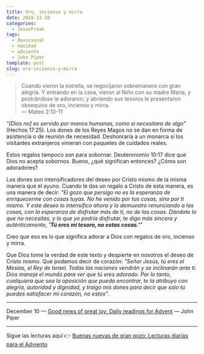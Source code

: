 ```yaml
---
title: Oro, incienso y mirra
date: 2018-12-10
categories:
  - JesusFreak
tags:
  - devocional
  - navidad
  - adviento
  - John Piper
template: post
slug: oro-incienso-y-mirra
---
```


> Cuando vieron la estrella, se regocijaron sobremanera con gran alegría. Y entrando en la casa, vieron al Niño con su madre María, y postrándose le adoraron; y abriendo sus tesoros le presentaron obsequios de oro, incienso y mirra.<br>
> — Mateo 2:10-11

*"[Dios no] es servido por manos humanas, como si necesitara de algo"* (Hechos 17:25). Los dones de los Reyes Magos no se dan en forma de asistencia o de reunión de necesidad. Deshonraría a un monarca si los visitantes extranjeros vinieran con paquetes de cuidados reales.

Estos regalos tampoco son para sobornar. Deuteronomio 10:17 dice que Dios no acepta sobornos. Bueno, ¿qué significan entonces? ¿Cómo son adoradores?

Los dones son intensificadores del deseo por Cristo mismo de la misma manera que el ayuno. Cuando le das un regalo a Cristo de esta manera, es una manera de decir: *"El gozo que persigo no es la esperanza de enriquecerme con cosas tuyas. No he venido por tus cosas, sino por ti mismo. Y este deseo lo intensifico ahora y lo demuestro renunciando a las cosas, con la esperanza de disfrutar más de ti, no de las cosas. Dándote lo que no necesitas, y lo que yo podría disfrutar, te digo más sincera y auténticamente, **'Tú eres mi tesoro, no estas cosas.'**"*

Creo que eso es lo que significa adorar a Dios con regalos de oro, incienso y mirra.

Que Dios tome la verdad de este texto y despierte en nosotros el deseo de Cristo mismo. Que podamos decir de corazón: *"Señor Jesús, tú eres el Mesías, el Rey de Israel. Todas las naciones vendrán y se inclinarán ante ti. Dios maneja el mundo para ver que tú eres adorado. Por lo tanto, cualquiera que sea la oposición que pueda encontrar, te la atribuyo con alegría, autoridad y dignidad, y traigo mis dones para decir que sólo tú puedes satisfacer mi corazón, no estos"*.

---

December 10 — [Good news of great joy: Daily readings for Advent](https://www.desiringgod.org/books/good-news-of-great-joy) — John Piper

---

Sigue las lecturas aquí 👉 [Buenas nuevas de gran gozo: Lecturas diarias para el Adviento](/buenas-nuevas-de-gran-gozo-lecturas-diarias-para-adviento)